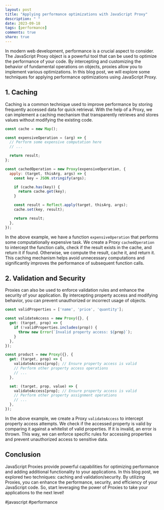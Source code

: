 ```yaml
---
layout: post
title: "Applying performance optimizations with JavaScript Proxy"
description: " "
date: 2023-09-18
tags: [performance]
comments: true
share: true
---
```


In modern web development, performance is a crucial aspect to consider. The JavaScript Proxy object is a powerful tool that can be used to optimize the performance of your code. By intercepting and customizing the behavior of fundamental operations on objects, proxies allow you to implement various optimizations. In this blog post, we will explore some techniques for applying performance optimizations using JavaScript Proxy.

## 1. Caching

Caching is a common technique used to improve performance by storing frequently accessed data for quick retrieval. With the help of a Proxy, we can implement a caching mechanism that transparently retrieves and stores values without modifying the existing code.

```js
const cache = new Map();

const expensiveOperation = (arg) => {
  // Perform some expensive computation here
  // ...

  return result;
};

const cachedOperation = new Proxy(expensiveOperation, {
  apply: (target, thisArg, args) => {
    const key = JSON.stringify(args);

    if (cache.has(key)) {
      return cache.get(key);
    }

    const result = Reflect.apply(target, thisArg, args);
    cache.set(key, result);

    return result;
  },
});
```

In the above example, we have a function `expensiveOperation` that performs some computationally expensive task. We create a Proxy `cachedOperation` to intercept the function calls, check if the result exists in the cache, and return it if found. Otherwise, we compute the result, cache it, and return it. This caching mechanism helps avoid unnecessary computations and significantly improves the performance of subsequent function calls.

## 2. Validation and Security

Proxies can also be used to enforce validation rules and enhance the security of your application. By intercepting property access and modifying behavior, you can prevent unauthorized or incorrect usage of objects.

```js
const validProperties = ['name', 'price', 'quantity'];

const validateAccess = new Proxy({}, {
  get: (target, prop) => {
    if (!validProperties.includes(prop)) {
      throw new Error(`Invalid property access: ${prop}`);
    }
  },
});

const product = new Proxy({}, {
  get: (target, prop) => {
    validateAccess[prop]; // Ensure property access is valid
    // Perform other property access operations
    // ...
  },

  set: (target, prop, value) => {
    validateAccess[prop]; // Ensure property access is valid
    // Perform other property assignment operations
    // ...
  },
});
```

In the above example, we create a Proxy `validateAccess` to intercept property access attempts. We check if the accessed property is valid by comparing it against a whitelist of valid properties. If it is invalid, an error is thrown. This way, we can enforce specific rules for accessing properties and prevent unauthorized access to sensitive data.

## Conclusion

JavaScript Proxies provide powerful capabilities for optimizing performance and adding additional functionality to your applications. In this blog post, we explored two techniques: caching and validation/security. By utilizing Proxies, you can enhance the performance, security, and efficiency of your JavaScript code. So, start leveraging the power of Proxies to take your applications to the next level!

#javascript #performance